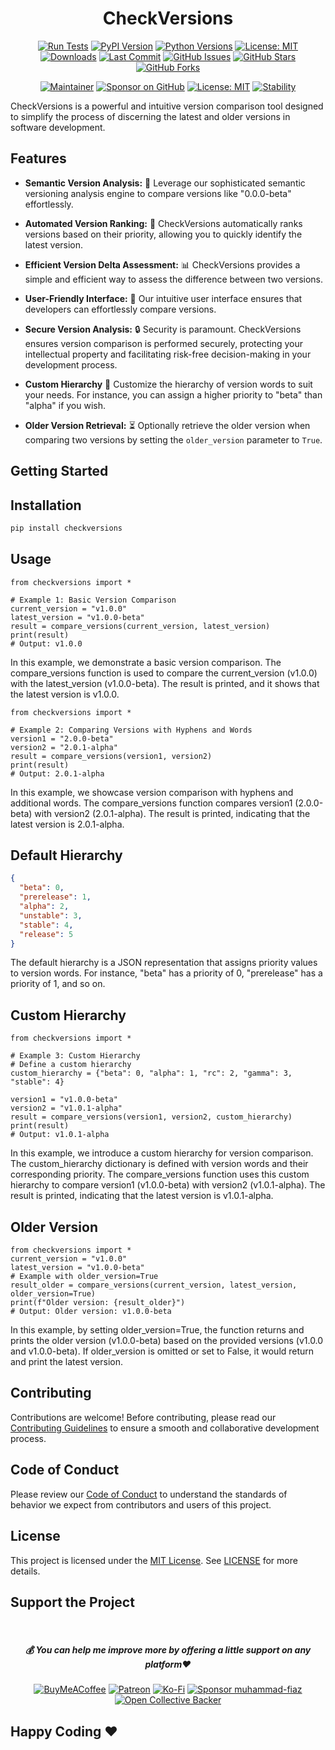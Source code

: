<div align="center">

# CheckVersions

[![Run Tests](https://github.com/muhammad-fiaz/checkversions/actions/workflows/python-package.yml/badge.svg)](https://github.com/muhammad-fiaz/checkversions/actions/workflows/python-package.yml)
[![PyPI Version](https://img.shields.io/pypi/v/checkversions)](https://pypi.org/project/checkversions/)
[![Python Versions](https://img.shields.io/pypi/pyversions/checkversions)](https://pypi.org/project/checkversions/)
[![License: MIT](https://img.shields.io/badge/License-MIT-blue.svg)](https://opensource.org/licenses/MIT)
[![Downloads](https://img.shields.io/pypi/dm/checkversions)](https://pypi.org/project/checkversions/)
[![Last Commit](https://img.shields.io/github/last-commit/muhammad-fiaz/checkversions)](https://github.com/muhammad-fiaz/checkversions)
[![GitHub Issues](https://img.shields.io/github/issues/muhammad-fiaz/checkversions)](https://github.com/muhammad-fiaz/checkversions/issues)
[![GitHub Stars](https://img.shields.io/github/stars/muhammad-fiaz/checkversions)](https://github.com/muhammad-fiaz/checkversions/stargazers)
[![GitHub Forks](https://img.shields.io/github/forks/muhammad-fiaz/checkversions)](https://github.com/muhammad-fiaz/checkversions/network)

[![Maintainer](https://img.shields.io/badge/Maintainer-muhammad--fiaz-blue)](https://github.com/muhammad-fiaz)
[![Sponsor on GitHub](https://img.shields.io/badge/Sponsor%20on%20GitHub-Become%20a%20Sponsor-blue)](https://github.com/sponsors/muhammad-fiaz)
[![License: MIT](https://img.shields.io/badge/License-MIT-blue.svg)](https://opensource.org/licenses/MIT)
[![Stability](https://img.shields.io/badge/Stability-Stable-green)](https://github.com/muhammad-fiaz/checkversions)

</div>


CheckVersions is a powerful and intuitive version comparison tool designed to simplify the process of discerning the latest and older versions in software development.

## Features

- **Semantic Version Analysis:** 🧐 Leverage our sophisticated semantic versioning analysis engine to compare versions like "0.0.0-beta" effortlessly.

- **Automated Version Ranking:** 🚀 CheckVersions automatically ranks versions based on their priority, allowing you to quickly identify the latest version.

- **Efficient Version Delta Assessment:** 📊 CheckVersions provides a simple and efficient way to assess the difference between two versions.

- **User-Friendly Interface:** 🎨 Our intuitive user interface ensures that developers can effortlessly compare versions.

- **Secure Version Analysis:** 🔒 Security is paramount. CheckVersions ensures version comparison is performed securely, protecting your intellectual property and facilitating risk-free decision-making in your development process.

- **Custom Hierarchy** 📝 Customize the hierarchy of version words to suit your needs. For instance, you can assign a higher priority to "beta" than "alpha" if you wish.

- **Older Version Retrieval:** ⏳ Optionally retrieve the older version when comparing two versions by setting the `older_version` parameter to `True`.

## Getting Started

## Installation

```bash
pip install checkversions
```
## Usage
```python3
from checkversions import *

# Example 1: Basic Version Comparison
current_version = "v1.0.0"
latest_version = "v1.0.0-beta"
result = compare_versions(current_version, latest_version)
print(result)
# Output: v1.0.0
```
In this example, we demonstrate a basic version comparison. The compare_versions function is used to compare the current_version (v1.0.0) with the latest_version (v1.0.0-beta). The result is printed, and it shows that the latest version is v1.0.0.

```python3
from checkversions import *

# Example 2: Comparing Versions with Hyphens and Words
version1 = "2.0.0-beta"
version2 = "2.0.1-alpha"
result = compare_versions(version1, version2)
print(result)
# Output: 2.0.1-alpha

```
In this example, we showcase version comparison with hyphens and additional words. The compare_versions function compares version1 (2.0.0-beta) with version2 (2.0.1-alpha). The result is printed, indicating that the latest version is 2.0.1-alpha.

## Default Hierarchy
```json
{
  "beta": 0,
  "prerelease": 1,
  "alpha": 2,
  "unstable": 3,
  "stable": 4,
  "release": 5
}

```
The default hierarchy is a JSON representation that assigns priority values to version words. For instance, "beta" has a priority of 0, "prerelease" has a priority of 1, and so on.

## Custom Hierarchy

```python3
from checkversions import *

# Example 3: Custom Hierarchy
# Define a custom hierarchy
custom_hierarchy = {"beta": 0, "alpha": 1, "rc": 2, "gamma": 3, "stable": 4}

version1 = "v1.0.0-beta"
version2 = "v1.0.1-alpha"
result = compare_versions(version1, version2, custom_hierarchy)
print(result)
# Output: v1.0.1-alpha

```
In this example, we introduce a custom hierarchy for version comparison. The custom_hierarchy dictionary is defined with version words and their corresponding priority. The compare_versions function uses this custom hierarchy to compare version1 (v1.0.0-beta) with version2 (v1.0.1-alpha). The result is printed, indicating that the latest version is v1.0.1-alpha.

## Older Version

```python3
from checkversions import *
current_version = "v1.0.0"
latest_version = "v1.0.0-beta"
# Example with older_version=True
result_older = compare_versions(current_version, latest_version, older_version=True)
print(f"Older version: {result_older}")
# Output: Older version: v1.0.0-beta
```
In this example, by setting older_version=True, the function returns and prints the older version (v1.0.0-beta) based on the provided versions (v1.0.0 and v1.0.0-beta). If older_version is omitted or set to False, it would return and print the latest version.

## Contributing
Contributions are welcome! Before contributing, please read our [Contributing Guidelines](CONTRIBUTING.md) to ensure a smooth and collaborative development process.

## Code of Conduct

Please review our [Code of Conduct](CODE_OF_CONDUCT.md) to understand the standards of behavior we expect from contributors and users of this project.

## License
This project is licensed under the [MIT License](). See [LICENSE](LICENSE) for more details.

## Support the Project
<br>
<div align="center">

<h5> <strong> 💰 You can help me improve more by offering a little support on any platform❤️</strong></h5>

[![BuyMeACoffee](https://img.shields.io/badge/Buy%20Me%20a%20Coffee-ffdd00?style=for-the-badge&logo=buy-me-a-coffee&logoColor=black)](https://buymeacoffee.com/muhammadfiaz) [![Patreon](https://img.shields.io/badge/Patreon-F96854?style=for-the-badge&logo=patreon&logoColor=white)](https://patreon.com/muhammadfiaz) [![Ko-Fi](https://img.shields.io/badge/Ko--fi-F16061?style=for-the-badge&logo=ko-fi&logoColor=white)](https://ko-fi.com/muhammadfiaz)
[![Sponsor muhammad-fiaz](https://img.shields.io/badge/Sponsor-%231EAEDB.svg?&style=for-the-badge&logo=GitHub-Sponsors&logoColor=white)](https://github.com/sponsors/muhammad-fiaz)
[![Open Collective Backer](https://img.shields.io/badge/Open%20Collective-Backer-%238CC84B?style=for-the-badge&logo=open-collective&logoColor=white)](https://opencollective.com/muhammadfiaz)
</div>



## Happy Coding ❤️
